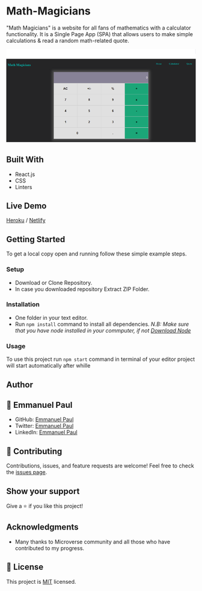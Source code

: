 # Math-Magicians

"Math Magicians" is a website for all fans of mathematics with a calculator functionality. It is a Single Page App (SPA) that allows users to make simple calculations & read a random math-related quote.

![Screenshot](./src/screen.png)

## Built With
- React.js
- CSS
- Linters

## Live Demo
[Heroku](https://math-mathecians.herokuapp.com/) / 
[Netlify](https://62a21fec60256d046023c7aa--rococo-mochi-a5bb9c.netlify.app/)


## Getting Started
To get a local copy open and running follow these simple example steps.

### Setup
- Download or Clone Repository.
- In case you downloaded repository Extract ZIP Folder.

### Installation
- One folder in your text editor.
- Run `npm install` command to install all dependencies.
*N.B: Make sure that you have node installed in your commputer, if not [Download Node](https://nodejs.org/en/)*

### Usage
To use this project run `npm start` command in terminal of your editor project will start automatically after whille

## Author
## 👤 **Emmanuel Paul**

- GitHub: [Emmanuel Paul](https://github.com/Epaltechs/Math-Magicians)
- Twitter: [Emmanuel Paul](http://twitter.com/@emmapaul247)
- LinkedIn: [Emmanuel Paul](https://www.linkedin.com/in/emmanuel-s-paul/)

## :handshake: Contributing
Contributions, issues, and feature requests are welcome!
Feel free to check the [issues page](https://github.com/Epaltechs/To-Do-list/issues).

## Show your support
Give a :star:️ if you like this project!

## Acknowledgments
- Many thanks to Microverse community and all those who have contributed to my progress.

## :memo: License
This project is [MIT](./MIT.md) licensed.
